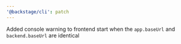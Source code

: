 ```yaml
---
'@backstage/cli': patch
---
```


Added console warning to frontend start when the `app.baseUrl` and `backend.baseUrl` are identical
